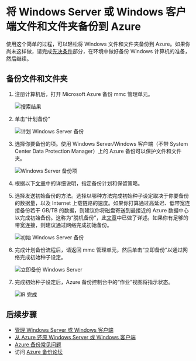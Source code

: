 <properties
   pageTitle="将 Windows Server 或 Windows 客户端文件和文件夹备份到 Azure | Azure"
   description="使用这个简单的过程将 Windows Server 或 Windows 客户端备份到 Azure。只需执行几个简单的步骤，就能将 Windows 文件和文件夹备份到云中。"
   services="backup"
   documentationCenter=""
   authors="Jim-Parker"
   manager="jwhit"
   editor=""
   keywords="windows server 备份; 备份 windows server"/>

<tags
	ms.service="backup"
	 ms.date="02/05/2016"
	 wacn.date=""/>

# 将 Windows Server 或 Windows 客户端文件和文件夹备份到 Azure
使用这个简单的过程，可以轻松将 Windows 文件和文件夹备份到 Azure。如果你尚未这样做，请完成[先决条件](backup-configure-vault.md#before-you-start)部分，在环境中做好备份 Windows 计算机的准备，然后继续。

## 备份文件和文件夹
1. 注册计算机后，打开 Microsoft Azure 备份 mmc 管理单元。

    ![搜索结果](./media/backup-azure-backup-windows-server/result.png)

2. 单击“计划备份”

    ![计划 Windows Server 备份](./media/backup-azure-backup-windows-server/schedulebackup.png)

3. 选择你要备份的项。使用 Windows Server/Windows 客户端（不带 System Center Data Protection Manager）上的 Azure 备份可以保护文件和文件夹。

    ![Windows Server 备份项](./media/backup-azure-backup-windows-server/items.png)

4. 根据以下[文章](/documentation/articles/backup-azure-backup-cloud-as-tape)中的详细说明，指定备份计划和保留策略。

5. 选择发送初始备份的方法。选择以哪种方法完成初始种子设定取决于你要备份的数据量，以及 Internet 上载链路的速度。如果你打算通过高延迟、低带宽连接备份若干 GB/TB 的数据，则建议你将磁盘寄送到最接近的 Azure 数据中心以完成初始备份。这称为“脱机备份”，此[文章](/documentation/articles/backup-azure-backup-import-export)中已做了详述。如果你有足够的带宽连接，则建议通过网络完成初始备份。

    ![初始 Windows Server 备份](./media/backup-azure-backup-windows-server/initialbackup.png)

6. 完成计划备份流程后，请返回 mmc 管理单元，然后单击“立即备份”以通过网络完成初始种子设定。

    ![立即备份 Windows Server](./media/backup-azure-backup-windows-server/backupnow.png)

7. 完成初始种子设定后，Azure 备份控制台中的“作业”视图将指示状态。

    ![IR 完成](./media/backup-azure-backup-windows-server/ircomplete.png)

## 后续步骤
- [管理 Windows Server 或 Windows 客户端](/documentation/articles/backup-azure-manage-windows-server)
- [从 Azure 还原 Windows Server 或 Windows 客户端](/documentation/articles/backup-azure-restore-windows-server)
- [Azure 备份常见问题](/documentation/articles/backup-azure-backup-faq)
- 访问 [Azure 备份论坛](http://go.microsoft.com/fwlink/p/?LinkId=290933)

<!---HONumber=Mooncake_0530_2016-->